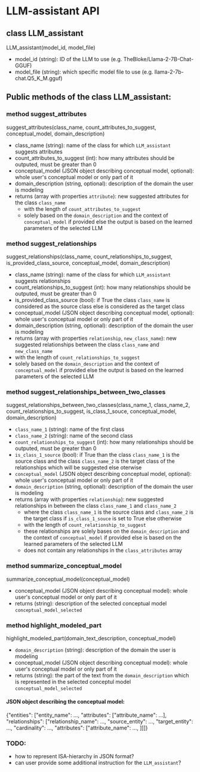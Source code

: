 # LLM-assistant API

## class LLM_assistant
LLM_assistant(model_id, model_file)
- model_id (string): ID of the LLM to use (e.g. TheBloke/Llama-2-7B-Chat-GGUF)
- model_file (string): which specific model file to use (e.g. llama-2-7b-chat.Q5_K_M.gguf)

## Public methods of the class LLM_assistant:
  
### method suggest_attributes
suggest_attributes(class_name, count_attributes_to_suggest, conceptual_model, domain_description)

- class_name (string): name of the class for which `LLM_assistant` suggests attributes
- count_attributes_to_suggest (int): how many attributes should be outputed, must be greater than 0
- conceptual_model (JSON object describing conceptual model, optional): whole user's conceptual model or only part of it
- domain_description (string, optional): description of the domain the user is modeling
- returns (array with properties `attribute`): new suggested attributes for the class `class_name`
	- with the length of `count_attributes_to_suggest` 
	- solely based on the `domain_description` and the context of `conceptual_model` if provided else the output is based on the learned parameters of the selected LLM

  
### method suggest_relationships

suggest_relationships(class_name, count_relationships_to_suggest, is_provided_class_source, conceptual_model, domain_description)
- class_name (string): name of the class for which `LLM_assistant` suggests relationships
- count_relationships_to_suggest (int): how many relationships should be outputed, must be greater than 0
- is_provided_class_source (bool): if True the class `class_name` is considered as the source class else is considered as the target class
- conceptual_model (JSON object describing conceptual model, optional): whole user's conceptual model or only part of it
- domain_description (string, optional): description of the domain the user is modeling
- returns (array with properties `relationship`, `new_class_name`): new suggested relationships between the class `class_name` and `new_class_name`
- with the length of `count_relationships_to_suggest`
- solely based on the `domain_description` and the context of `conceptual_model` if provided else the output is based on the learned parameters of the selected LLM

  
### method suggest_relationships_between_two_classes

suggest_relationships_between_two_classes(class_name_1, class_name_2, count_relationships_to_suggest, is_class_1_souce, conceptual_model, domain_description)

-  `class_name_1` (string): name of the first class
-  `class_name_2` (string): name of the second class
-  `count_relationships_to_suggest` (int): how many relationships should be outputed, must be greater than 0
-  `is_class_1_source` (bool): if True than the class `class_name_1` is the source class and the class `class_name_2` is the target class of the relationships which will be suggested else oterwise
-  `conceptual_model` (JSON object describing conceptual model, optional): whole user's conceptual model or only part of it
-  `domain_description` (string, optional): description of the domain the user is modeling
- returns (array with properties `relationship`): new suggested relationships in between the class `class_name_1` and `class_name_2`
	- where the class `class_name_1` is the source class and `class_name_2` is the target class if `is_class_1_souce` is set to True else otherwise
	- with the length of `count_relationship_to_suggest `
	- these relationships are solely bases on the `domain_description` and the context of `conceptual_model` if provided else is based on the learned parameters of the selected LLM
	- does not contain any relationships in the `class_attributes` array

  
### method summarize_conceptual_model

summarize_conceptual_model(conceptual_model)

- conceptual_model (JSON object describing conceptual model): whole user's conceptual model or only part of it
- returns (string): description of the selected conceptual model `conceptual_model_selected`

  
    
### method highlight_modeled_part

highlight_modeled_part(domain_text_description, conceptual_model)

- `domain_description` (string): description of the domain the user is modeling
- conceptual_model (JSON object describing conceptual model): whole user's conceptual model or only part of it
- returns (string): the part of the text from the `domain_description` which is represented in the selected conceptul model `conceptual_model_selected`

  

#### JSON object describing the conceptual model:

{"entities": ["entity_name": ..., "attributes": ["attribute_name": ...], "relationships": ["relationship_name": ..., "source_entity": ..., "target_entity": ..., "cardinality": ..., "attributes": ["attribute_name": ..., ]]]}


### TODO:
- how to represent ISA-hierarchy in JSON format?
- can user provide some additional instruction for the `LLM_assistant`?